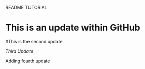 README TUTORIAL

# This is an update within GitHub

#This is the second update

*Third Update*

Adding fourth update